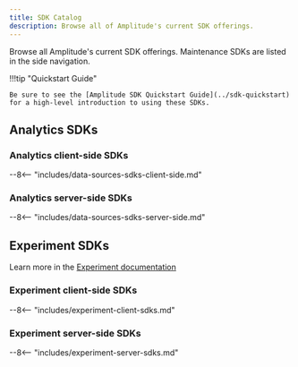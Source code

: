 ```yaml
---
title: SDK Catalog
description: Browse all of Amplitude's current SDK offerings.
---
```


Browse all Amplitude's current SDK offerings. Maintenance SDKs are listed in the side navigation. 

!!!tip "Quickstart Guide"

    Be sure to see the [Amplitude SDK Quickstart Guide](../sdk-quickstart) for a high-level introduction to using these SDKs.

## Analytics SDKs

### Analytics client-side SDKs

--8<-- "includes/data-sources-sdks-client-side.md"

### Analytics server-side SDKs

--8<-- "includes/data-sources-sdks-server-side.md"

## Experiment SDKs

Learn more in the [Experiment documentation](../../experiment/)

### Experiment client-side SDKs

--8<-- "includes/experiment-client-sdks.md"

### Experiment server-side SDKs

--8<--  "includes/experiment-server-sdks.md"